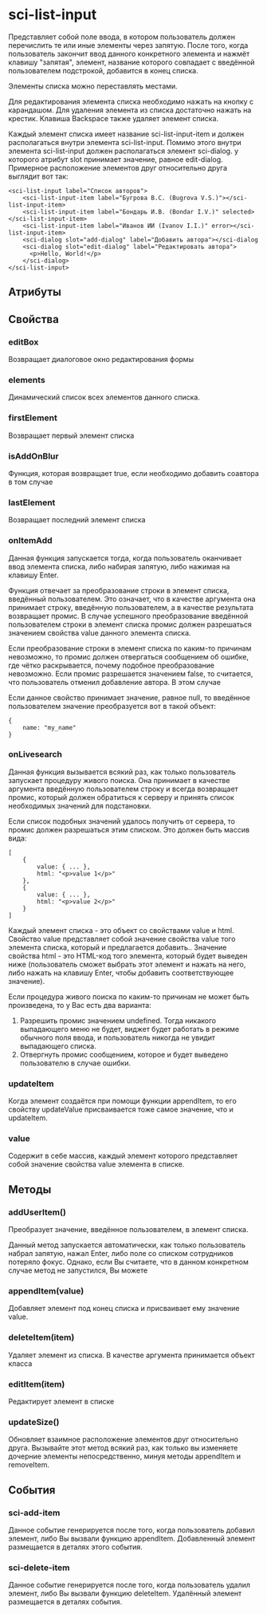 # sci-list-input

Представляет собой поле ввода, в котором пользователь должен перечислить те или иные элементы через запятую.
После того, когда пользователь закончит ввод данного конкретного элемента и нажмёт клавишу "запятая",
элемент, название которого совпадает с введённой пользователем подстрокой, добавится в конец списка.

Элементы списка можно переставлять местами.

Для редактирования элемента списка необходимо нажать на кнопку с карандашом. Для удаления элемента из списка достаточно
нажать на крестик. Клавиша Backspace также удаляет элемент списка.

Каждый элемент списка имеет название sci-list-input-item и должен располагаться внутри элемента sci-list-input.
Помимо этого внутри элемента sci-list-input должен располагаться элемент sci-dialog. у которого атрибут slot
принимает значение, равное edit-dialog. Примерное расположение элементов друг относительно друга выглядит вот так:

```
<sci-list-input label="Список авторов">
    <sci-list-input-item label="Бугрова В.С. (Bugrova V.S.)"></sci-list-input-item>
    <sci-list-input-item label="Бондарь И.В. (Bondar I.V.)" selected></sci-list-input-item>
    <sci-list-input-item label="Иванов ИИ (Ivanov I.I.)" error></sci-list-input-item>
    <sci-dialog slot="add-dialog" label="Добавить автора"></sci-dialog
    <sci-dialog slot="edit-dialog" label="Редактировать автора">
      <p>Hello, World!</p>
    </sci-dialog>
</sci-list-input>
```

## Атрибуты

## Свойства

### editBox

Возвращает диалоговое окно редактирования формы

### elements

Динамический список всех элементов данного списка.

### firstElement

Возвращает первый элемент списка

### isAddOnBlur

Функция, которая возвращает true, если необходимо добавить соавтора в том случае

### lastElement

Возвращает последний элемент списка

### onItemAdd

Данная функция запускается тогда, когда пользователь оканчивает ввод элемента списка, либо набирая запятую,
либо нажимая на клавишу Enter.

Функция отвечает за преобразование строки в элемент списка, введённый пользователем. Это означает, что в качестве
аргумента она принимает строку, введённую пользователем, а в качестве результата возвращает промис. В случае успешного
преобразование введённой пользователем строки в элемент списка промис должен разрешаться значением свойства value
данного элемента списка.

Если преобразование строки в элемент списка по каким-то причинам невозможно, то промис должен отвергаться сообщением
об ошибке, где чётко раскрывается, почему подобное преобразование невозможно. Если промис разрешается значением false,
то считается, что пользователь отменил добавление автора. В этом случае 

Если данное свойство принимает значение, равное null, то введённое пользователем значение преобразуется вот в такой
объект:

```
{
    name: "my_name"
}
```

### onLivesearch

Данная функция вызывается всякий раз, как только пользователь запускает процедуру живого поиска. Она принимает в
качестве аргумента введённую пользователем строку и всегда возвращает промис, который должен обратиться к серверу
и принять список необходимых значений для подстановки.

Если список подобных значений удалось получить от сервера, то промис должен разрешаться этим списком. Это должен быть
массив вида:

```
[
    {
        value: { ... },
        html: "<p>value 1</p>"
    },
    {
        value: { ... },
        html: "<p>value 2</p>"
    }
]
```

Каждый элемент списка - это объект со свойствами value и html. Свойство value представляет собой значение свойства
value того элемента списка, который и предлагается добавить.. Значение свойства html - это HTML-код того элемента,
который будет выведен ниже (пользователь сможет выбрать этот элемент и нажать на него, либо нажать на клавишу Enter,
чтобы добавить соответствующее значение).

Если процедура живого поиска по каким-то причинам не может быть произведена, то у Вас есть два варианта:
1) Разрешить промис значением undefined. Тогда никакого выпадающего меню не будет, виджет будет работать в режиме
обычного поля ввода, и пользователь никогда не увидит выпадающего списка.
2) Отвергнуть промис сообщением, которое и будет выведено пользователю в случае ошибки.

### updateItem

Когда элемент создаётся при помощи функции appendItem, то его свойству updateValue присваивается тоже самое значение,
что и updateItem.

### value

Содержит в себе массив, каждый элемент которого представляет собой значение свойства value элемента в списке.

## Методы

### addUserItem()

Преобразует значение, введённое пользователем, в элемент списка.

Данный метод запускается автоматически, как только пользователь набрал запятую, нажал Enter, либо поле со списком
сотрудников потеряло фокус. Однако, если Вы считаете, что в данном конкретном случае метод не запустился, Вы можете

### appendItem(value)

Добавляет элемент под конец списка и присваивает ему значение value.

### deleteItem(item)

Удаляет элемент из списка. В качестве аргумента принимается объект класса

### editItem(item)

Редактирует элемент в списке

### updateSize()

Обновляет взаимное расположение элементов друг относительно друга. Вызывайте этот метод всякий раз, как только вы
изменяете дочерние элементы непосредственно, минуя методы appendItem и removeItem.

## События

### sci-add-item

Данное событие генерируется после того, когда пользователь добавил элемент, либо Вы вызвали функцию appendItem.
Добавленный элемент размещается в деталях этого события.

### sci-delete-item

Данное событие генерируется после того, когда пользователь удалил элемент, либо Вы вызвали функцию deleteItem.
Удалённый элемент размещается в деталях события.

